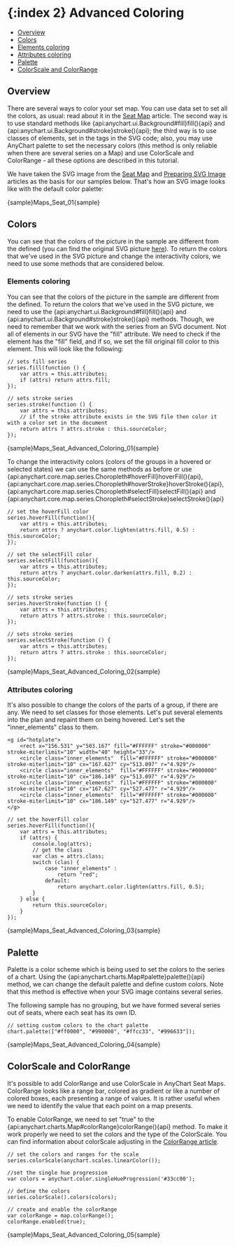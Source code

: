 {:index 2}
Advanced Coloring
===========

* [Overview](#overview)
* [Colors](#colors)
 * [Elements coloring](#elements_coloring)
 * [Attributes coloring](#attributes_coloring)
 * [Palette](#palette)
 * [ColorScale and ColorRange](#colorscale_and_colorrange)


## Overview

There are several ways to color your set map. You can use data set to set all the colors, as usual: read about it in the [Seat Map](Seat_Map) article. The second way is to use standard methods like {api:anychart.ui.Background#fill}fill(){api} and {api:anychart.ui.Background#stroke}stroke(){api}; the third way is to use classes of elements, set in the tags in the SVG code; also, you may use AnyChart palette to set the necessary colors (this method is only reliable when there are several series on a Map) and use ColorScale and ColorRange - all these options are described in this tutorial.

We have taken the SVG image from the [Seat Map](Seat_Map) and [Preparing SVG Image](Preparing_SVG_Image) articles as the basis for our samples below. That's how an SVG image looks like with the default color palette:

{sample}Maps\_Seat\_01{sample}


## Colors

You can see that the colors of the picture in the sample are different from the defined (you can find the original SVG picture <a href="http://static.anychart.com/images/docs/house.svg">[here](../../images/house.svg)). To return the colors that we've used in the SVG picture and change the interactivity colors, we need to use some methods that are considered below.

### Elements coloring

You can see that the colors of the picture in the sample are different from the defined. To return the colors that we've used in the SVG picture, we need to use the {api:anychart.ui.Background#fill}fill(){api} and {api:anychart.ui.Background#stroke}stroke(){api} methods. Though, we need to remember that we work with the series from an SVG document. Not all of elements in our SVG have the "fill" attribute. We need to check if the element has the "fill" field, and if so, we set the fill original fill color to this element. This will look like the following:


```
// sets fill series
series.fill(function () {
    var attrs = this.attributes;
    if (attrs) return attrs.fill;
});

// sets stroke series
series.stroke(function () {
    var attrs = this.attributes;
    // if the stroke attribute exists in the SVG file then color it with a color set in the document
    return attrs ? attrs.stroke : this.sourceColor;
});
```

{sample}Maps\_Seat\_Advanced\_Coloring\_01{sample}

To change the interactivity colors (colors of the groups in a hovered or selected states) we can use the same methods as before or use {api:anychart.core.map.series.Choropleth#hoverFill}hoverFill(){api}, {api:anychart.core.map.series.Choropleth#hoverStroke}hoverStroke(){api}, {api:anychart.core.map.series.Choropleth#selectFill}selectFill(){api} and {api:anychart.core.map.series.Choropleth#selectStroke}selectStroke(){api}

```
// set the hoverFill color 
series.hoverFill(function(){
    var attrs = this.attributes;
    return attrs ? anychart.color.lighten(attrs.fill, 0.5) : this.sourceColor;
});

// set the selectFill color
series.selectFill(function(){
    var attrs = this.attributes;
    return attrs ? anychart.color.darken(attrs.fill, 0.2) : this.sourceColor;
});

// sets stroke series
series.hoverStroke(function () {
    var attrs = this.attributes;
    return attrs ? attrs.stroke : this.sourceColor;
});

// sets stroke series
series.selectStroke(function () {
    var attrs = this.attributes;
    return attrs ? attrs.stroke : this.sourceColor;
});
```

{sample}Maps\_Seat\_Advanced\_Coloring\_02{sample}


### Attributes coloring

It's also possible to change the colors of the parts of a group, if there are any. We need to set classes for those elements. Let's put several elements into the plan and repaint them on being hovered. Let's set the "inner_elements" class to them.

```
<g id="hotplate">
    <rect x="156.531" y="503.167" fill="#FFFFFF" stroke="#000000" stroke-miterlimit="10" width="40" height="33"/>
    <circle class="inner_elements"  fill="#FFFFFF" stroke="#000000" stroke-miterlimit="10" cx="167.627" cy="513.097" r="4.929"/>
    <circle class="inner_elements"  fill="#FFFFFF" stroke="#000000" stroke-miterlimit="10" cx="186.149" cy="513.097" r="4.929"/>
    <circle class="inner_elements"  fill="#FFFFFF" stroke="#000000" stroke-miterlimit="10" cx="167.627" cy="527.477" r="4.929"/>
    <circle class="inner_elements"  fill="#FFFFFF" stroke="#000000" stroke-miterlimit="10" cx="186.149" cy="527.477" r="4.929"/>
</g>
```

```
// set the hoverFill color 
series.hoverFill(function(){
    var attrs = this.attributes;
    if (attrs) {
        console.log(attrs);
        // get the class
        var clas = attrs.class;
        switch (clas) {
            case "inner_elements" :
                return "red";
            default:
                return anychart.color.lighten(attrs.fill, 0.5);
        }
    } else {
        return this.sourceColor;
    }
});
```

{sample}Maps\_Seat\_Advanced\_Coloring\_03{sample}


## Palette

Palette is a color scheme which is being used to set the colors to the series of a chart. Using the {api:anychart.charts.Map#palette}palette(){api} method, we can change the default palette and define custom colors. Note that this method is effective when your SVG image contains several series.

The following sample has no grouping, but we have formed several series out of seats, where each seat has its own ID. 

```
// setting custom colors to the chart palette
chart.palette(["#ff0000", "#990000", "#ffcc33", "#996633"]);
```

{sample}Maps\_Seat\_Advanced\_Coloring\_04{sample}

## ColorScale and ColorRange

It's possible to add ColorRange and use ColorScale in AnyChart Seat Maps. ColorRange looks like a range bar, colored as gradient or like a number of colored boxes, each presenting a range of values. It is rather useful when we need to identify the value that each point on a map presents.

To enable ColorRange, we need to set "true" to the {api:anychart.charts.Map#colorRange}colorRange(){api} method. To make it work properly we need to set the colors and the type of the ColorScale. You can find information about colorScale adjusting in the [ColorRange article](../ColorRange).

```
// set the colors and ranges for the scale
series.colorScale(anychart.scales.linearColor());

//set the single hue progression
var colors = anychart.color.singleHueProgression('#33cc00');
        
// define the colors 
series.colorScale().colors(colors);

// create and enable the colorRange
var colorRange = map.colorRange();
colorRange.enabled(true);
```

{sample}Maps\_Seat\_Advanced\_Coloring\_05{sample}